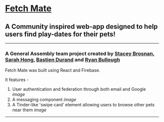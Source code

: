 # [Fetch Mate](https://test1-57cd1.web.app)

## A Community inspired web-app designed to help users find play-dates for their pets!

---

### A General Assembly team project created by [Stacey Brosnan](https://github.com/StaceyBros), [Sarah Hong](https://github.com/sarahhae), [Bastien Durand](https://github.com/BasilExpeditions) and [Ryan Bullough](https://github.com/rjbullough)

<!-- image here showing the home page? -->

Fetch Mate was built using React and Firebase.

It features -

1. User authentication and federation through both email and Google _image_
2. A messaging component _image_
3. A Tinder-like 'swipe card' element allowing users to browse other pets near them _image_

---
